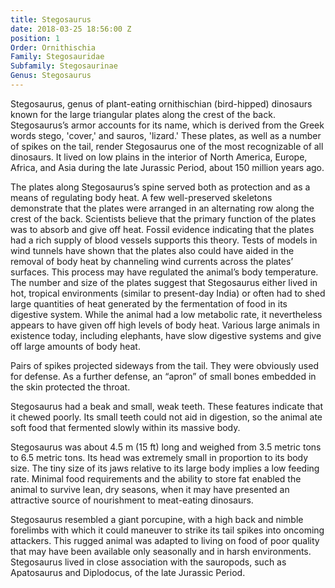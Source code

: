 ```yaml
---
title: Stegosaurus
date: 2018-03-25 18:56:00 Z
position: 1
Order: Ornithischia
Family: Stegosauridae
Subfamily: Stegosaurinae
Genus: Stegosaurus
---
```


Stegosaurus, genus of plant-eating ornithischian (bird-hipped) dinosaurs known for the large triangular plates along the crest of the back. Stegosaurus’s armor accounts for its name, which is derived from the Greek words stego, 'cover,' and sauros, 'lizard.' These plates, as well as a number of spikes on the tail, render Stegosaurus one of the most recognizable of all dinosaurs. It lived on low plains in the interior of North America, Europe, Africa, and Asia during the late Jurassic Period, about 150 million years ago. 

The plates along Stegosaurus’s spine served both as protection and as a means of regulating body heat. A few well-preserved skeletons demonstrate that the plates were arranged in an alternating row along the crest of the back. Scientists believe that the primary function of the plates was to absorb and give off heat. Fossil evidence indicating that the plates had a rich supply of blood vessels supports this theory. Tests of models in wind tunnels have shown that the plates also could have aided in the removal of body heat by channeling wind currents across the plates’ surfaces. This process may have regulated the animal’s body temperature. The number and size of the plates suggest that Stegosaurus either lived in hot, tropical environments (similar to present-day India) or often had to shed large quantities of heat generated by the fermentation of food in its digestive system. While the animal had a low metabolic rate, it nevertheless appears to have given off high levels of body heat. Various large animals in existence today, including elephants, have slow digestive systems and give off large amounts of body heat. 

Pairs of spikes projected sideways from the tail. They were obviously used for defense. As a further defense, an “apron” of small bones embedded in the skin protected the throat. 

Stegosaurus had a beak and small, weak teeth. These features indicate that it chewed poorly. Its small teeth could not aid in digestion, so the animal ate soft food that fermented slowly within its massive body.

Stegosaurus was about 4.5 m (15 ft) long and weighed from 3.5 metric tons to 6.5 metric tons. Its head was extremely small in proportion to its body size. The tiny size of its jaws relative to its large body implies a low feeding rate. Minimal food requirements and the ability to store fat enabled the animal to survive lean, dry seasons, when it may have presented an attractive source of nourishment to meat-eating dinosaurs. 

Stegosaurus resembled a giant porcupine, with a high back and nimble forelimbs with which it could maneuver to strike its tail spikes into oncoming attackers. This rugged animal was adapted to living on food of poor quality that may have been available only seasonally and in harsh environments. Stegosaurus lived in close association with the sauropods, such as Apatosaurus and Diplodocus, of the late Jurassic Period. 